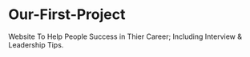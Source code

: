 # Our-First-Project
Website To Help People Success in Thier Career; Including Interview &amp; Leadership Tips.
